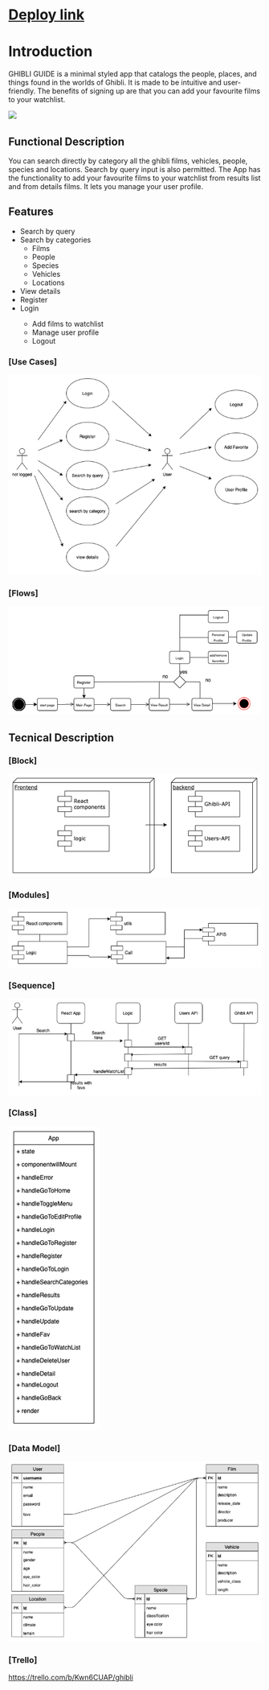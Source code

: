 # [Deploy link](http://ghibli-guide.surge.sh/)

# Introduction

GHIBLI GUIDE is a minimal styled app that catalogs the people, places, and things found in the worlds of Ghibli. It is made to be intuitive and user-friendly. The benefits of signing up are that you can add your favourite films to your watchlist.

![](https://media.giphy.com/media/pt0EKLDJmVvlS/giphy.gif)

## Functional Description

You can search directly by category all the ghibli films, vehicles, people, species and locations. Search by query input is also permitted.
The App has the functionality to add your favourite films to your watchlist from results list and from details films. It lets you manage your user profile.


## Features

<ul>
    <li>Search by query</li>
    <li>Search by categories
        <ul>
            <li>Films</li>
            <li>People</li>
            <li>Species</li>
            <li>Vehicles</li>
            <li>Locations</li>
        </ul>
    </li>
    <li>View details</li>
    <li>Register</li>
    <li>Login</li>
    <ul>
        <li>Add films to watchlist</li>
        <li>Manage user profile</li>
        <li>Logout</li>
    </ul>
</ul>

### [Use Cases] 

![](images/ghibli-use-cases.png)

### [Flows] 

![](images/ghibli-flow.png)

## Tecnical Description

### [Block] 

![](images/ghibli-block.png)

### [Modules]

![](images/ghibli-modules.png)

### [Sequence]

![](images/ghibli-sequence.png)

### [Class]

![](images/ghibli-class.png)

### [Data Model]

![](images/ghibli-data-model.png)

### [Trello]

https://trello.com/b/Kwn6CUAP/ghibli

